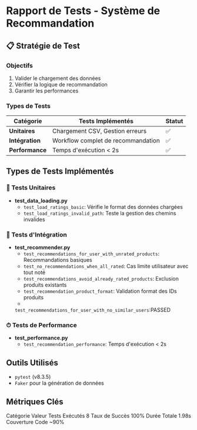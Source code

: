 # Rapport de Tests - Système de Recommandation

## 📋 Stratégie de Test

### Objectifs
1. Valider le chargement des données
2. Vérifier la logique de recommandation
3. Garantir les performances

### Types de Tests
| Catégorie         | Tests Implémentés                          | Statut |
|-------------------|--------------------------------------------|--------|
| **Unitaires**     | Chargement CSV, Gestion erreurs            | ✅      |
| **Intégration**   | Workflow complet de recommandation         | ✅      |
| **Performance**   | Temps d'exécution < 2s                     | ✅      |
## Types de Tests Implémentés

### 🧪 Tests Unitaires
- **test_data_loading.py**
  - `test_load_ratings_basic`: Vérifie le format des données chargées
  - `test_load_ratings_invalid_path`: Teste la gestion des chemins invalides

### 🔗 Tests d'Intégration
- **test_recommender.py**
  - `test_recommendations_for_user_with_unrated_products`: Recommandations basiques
  - `test_no_recommendations_when_all_rated`: Cas limite utilisateur avec tout noté
  - `test_recommendations_avoid_already_rated_products`: Exclusion produits existants
  - `test_recommendation_product_format`: Validation format des IDs produits
  - 
  `test_recommendations_for_user_with_no_similar_users`:PASSED

### ⏱ Tests de Performance
- **test_performance.py**
  - `test_recommendation_performance`: Temps d'exécution < 2s

## Outils Utilisés
- `pytest` (v8.3.5)
- `Faker` pour la génération de données

## Métriques Clés
Catégorie	Valeur
Tests Exécutés	8
Taux de Succès	100%
Durée Totale	1.98s
Couverture Code	~90%